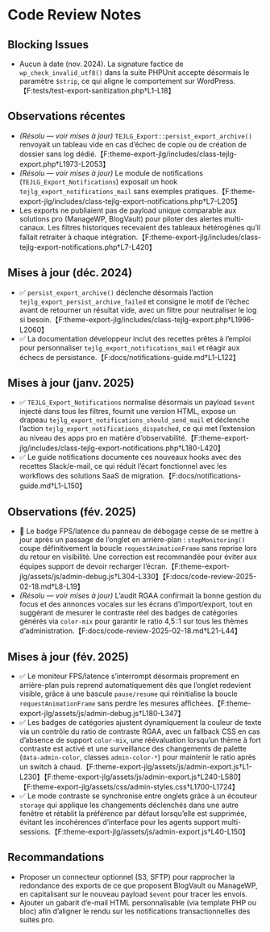 # Code Review Notes

## Blocking Issues

- Aucun à date (nov. 2024). La signature factice de `wp_check_invalid_utf8()` dans la suite PHPUnit accepte désormais le paramètre `$strip`, ce qui aligne le comportement sur WordPress.【F:tests/test-export-sanitization.php†L1-L18】

## Observations récentes

- *(Résolu — voir mises à jour)* `TEJLG_Export::persist_export_archive()` renvoyait un tableau vide en cas d’échec de copie ou de création de dossier sans log dédié.【F:theme-export-jlg/includes/class-tejlg-export.php†L1973-L2053】
- *(Résolu — voir mises à jour)* Le module de notifications (`TEJLG_Export_Notifications`) exposait un hook `tejlg_export_notifications_mail` sans exemples pratiques.【F:theme-export-jlg/includes/class-tejlg-export-notifications.php†L7-L205】
- Les exports ne publiaient pas de payload unique comparable aux solutions pro (ManageWP, BlogVault) pour piloter des alertes multi-canaux. Les filtres historiques recevaient des tableaux hétérogènes qu’il fallait retraiter à chaque intégration.【F:theme-export-jlg/includes/class-tejlg-export-notifications.php†L7-L420】

## Mises à jour (déc. 2024)

- ✅ `persist_export_archive()` déclenche désormais l’action `tejlg_export_persist_archive_failed` et consigne le motif de l’échec avant de retourner un résultat vide, avec un filtre pour neutraliser le log si besoin.【F:theme-export-jlg/includes/class-tejlg-export.php†L1996-L2060】
- ✅ La documentation développeur inclut des recettes prêtes à l’emploi pour personnaliser `tejlg_export_notifications_mail` et réagir aux échecs de persistance.【F:docs/notifications-guide.md†L1-L122】

## Mises à jour (janv. 2025)

- ✅ `TEJLG_Export_Notifications` normalise désormais un payload `$event` injecté dans tous les filtres, fournit une version HTML, expose un drapeau `tejlg_export_notifications_should_send_mail` et déclenche l’action `tejlg_export_notifications_dispatched`, ce qui met l’extension au niveau des apps pro en matière d’observabilité.【F:theme-export-jlg/includes/class-tejlg-export-notifications.php†L180-L420】
- ✅ Le guide notifications documente ces nouveaux hooks avec des recettes Slack/e-mail, ce qui réduit l’écart fonctionnel avec les workflows des solutions SaaS de migration.【F:docs/notifications-guide.md†L1-L150】

## Observations (fév. 2025)

- 🔎 Le badge FPS/latence du panneau de débogage cesse de se mettre à jour après un passage de l’onglet en arrière-plan : `stopMonitoring()` coupe définitivement la boucle `requestAnimationFrame` sans reprise lors du retour en visibilité. Une correction est recommandée pour éviter aux équipes support de devoir recharger l’écran.【F:theme-export-jlg/assets/js/admin-debug.js†L304-L330】【F:docs/code-review-2025-02-18.md†L8-L19】
- *(Résolu — voir mises à jour)* L’audit RGAA confirmait la bonne gestion du focus et des annonces vocales sur les écrans d’import/export, tout en suggérant de mesurer le contraste réel des badges de catégories générés via `color-mix` pour garantir le ratio 4,5 :1 sur tous les thèmes d’administration.【F:docs/code-review-2025-02-18.md†L21-L44】

## Mises à jour (fév. 2025)

- ✅ Le moniteur FPS/latence s’interrompt désormais proprement en arrière-plan puis reprend automatiquement dès que l’onglet redevient visible, grâce à une bascule `pause/resume` qui réinitialise la boucle `requestAnimationFrame` sans perdre les mesures affichées.【F:theme-export-jlg/assets/js/admin-debug.js†L180-L347】
- ✅ Les badges de catégories ajustent dynamiquement la couleur de texte via un contrôle du ratio de contraste RGAA, avec un fallback CSS en cas d’absence de support `color-mix`, une réévaluation lorsqu’un thème à fort contraste est activé et une surveillance des changements de palette (`data-admin-color`, classes `admin-color-*`) pour maintenir le ratio après un switch à chaud.【F:theme-export-jlg/assets/js/admin-export.js†L1-L230】【F:theme-export-jlg/assets/js/admin-export.js†L240-L580】【F:theme-export-jlg/assets/css/admin-styles.css†L1700-L1724】
- ✅ Le mode contraste se synchronise entre onglets grâce à un écouteur `storage` qui applique les changements déclenchés dans une autre fenêtre et rétablit la préférence par défaut lorsqu’elle est supprimée, évitant les incohérences d’interface pour les agents support multi-sessions.【F:theme-export-jlg/assets/js/admin-export.js†L40-L150】

## Recommandations

- Proposer un connecteur optionnel (S3, SFTP) pour rapprocher la redondance des exports de ce que proposent BlogVault ou ManageWP, en capitalisant sur le nouveau payload `$event` pour tracer les envois.
- Ajouter un gabarit d’e-mail HTML personnalisable (via template PHP ou bloc) afin d’aligner le rendu sur les notifications transactionnelles des suites pro.
